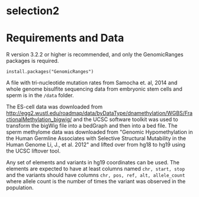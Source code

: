 # selection2

# Requirements and Data
R version 3.2.2 or higher is recommended, and only the GenomicRanges packages is required.

`install.packages("GenomicRanges")`

A file with tri-nucleotide mutation rates from Samocha et. al, 2014 and whole genome bisulfite sequencing data from embryonic stem cells and sperm is in the `/data` folder. 

The ES-cell data was downloaded from http://egg2.wustl.edu/roadmap/data/byDataType/dnamethylation/WGBS/FractionalMethylation_bigwig/ and the UCSC software toolkit was used to transform the bigWig file into a bedGraph and then into a bed file. The sperm methylome data was downloaded from "Genomic Hypomethylation in the Human Germline Associates with Selective Structural Mutability in the Human Genome
Li, J., et al. 2012" and lifted over from hg18 to hg19 using the UCSC liftover tool.

Any set of elements and variants in hg19 coordinates can be used. The elements are expected to have at least columns named `chr, start, stop` and the variants should have columns `chr, pos, ref, alt, allele_count` where allele count is the number of times the variant was observed in the population.
